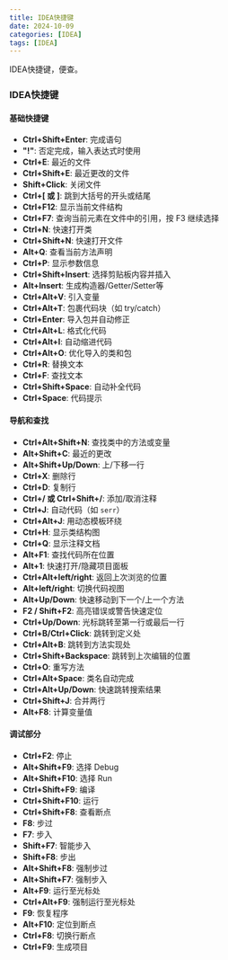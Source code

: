 ```yaml
---
title: IDEA快捷键
date: 2024-10-09
categories: [IDEA]
tags: [IDEA]
---
```


IDEA快捷键，便查。

<!--more-->

### IDEA快捷键

#### 基础快捷键
- **Ctrl+Shift+Enter**: 完成语句
- **"!"**: 否定完成，输入表达式时使用
- **Ctrl+E**: 最近的文件
- **Ctrl+Shift+E**: 最近更改的文件
- **Shift+Click**: 关闭文件
- **Ctrl+[ 或 ]**: 跳到大括号的开头或结尾
- **Ctrl+F12**: 显示当前文件结构
- **Ctrl+F7**: 查询当前元素在文件中的引用，按 F3 继续选择
- **Ctrl+N**: 快速打开类
- **Ctrl+Shift+N**: 快速打开文件
- **Alt+Q**: 查看当前方法声明
- **Ctrl+P**: 显示参数信息
- **Ctrl+Shift+Insert**: 选择剪贴板内容并插入
- **Alt+Insert**: 生成构造器/Getter/Setter等
- **Ctrl+Alt+V**: 引入变量
- **Ctrl+Alt+T**: 包裹代码块（如 try/catch）
- **Ctrl+Enter**: 导入包并自动修正
- **Ctrl+Alt+L**: 格式化代码
- **Ctrl+Alt+I**: 自动缩进代码
- **Ctrl+Alt+O**: 优化导入的类和包
- **Ctrl+R**: 替换文本
- **Ctrl+F**: 查找文本
- **Ctrl+Shift+Space**: 自动补全代码
- **Ctrl+Space**: 代码提示

#### 导航和查找
- **Ctrl+Alt+Shift+N**: 查找类中的方法或变量
- **Alt+Shift+C**: 最近的更改
- **Alt+Shift+Up/Down**: 上/下移一行
- **Ctrl+X**: 删除行
- **Ctrl+D**: 复制行
- **Ctrl+/ 或 Ctrl+Shift+/**: 添加/取消注释
- **Ctrl+J**: 自动代码（如 `serr`）
- **Ctrl+Alt+J**: 用动态模板环绕
- **Ctrl+H**: 显示类结构图
- **Ctrl+Q**: 显示注释文档
- **Alt+F1**: 查找代码所在位置
- **Alt+1**: 快速打开/隐藏项目面板
- **Ctrl+Alt+left/right**: 返回上次浏览的位置
- **Alt+left/right**: 切换代码视图
- **Alt+Up/Down**: 快速移动到下一个/上一个方法
- **F2 / Shift+F2**: 高亮错误或警告快速定位
- **Ctrl+Up/Down**: 光标跳转至第一行或最后一行
- **Ctrl+B/Ctrl+Click**: 跳转到定义处
- **Ctrl+Alt+B**: 跳转到方法实现处
- **Ctrl+Shift+Backspace**: 跳转到上次编辑的位置
- **Ctrl+O**: 重写方法
- **Ctrl+Alt+Space**: 类名自动完成
- **Ctrl+Alt+Up/Down**: 快速跳转搜索结果
- **Ctrl+Shift+J**: 合并两行
- **Alt+F8**: 计算变量值

#### 调试部分
- **Ctrl+F2**: 停止
- **Alt+Shift+F9**: 选择 Debug
- **Alt+Shift+F10**: 选择 Run
- **Ctrl+Shift+F9**: 编译
- **Ctrl+Shift+F10**: 运行
- **Ctrl+Shift+F8**: 查看断点
- **F8**: 步过
- **F7**: 步入
- **Shift+F7**: 智能步入
- **Shift+F8**: 步出
- **Alt+Shift+F8**: 强制步过
- **Alt+Shift+F7**: 强制步入
- **Alt+F9**: 运行至光标处
- **Ctrl+Alt+F9**: 强制运行至光标处
- **F9**: 恢复程序
- **Alt+F10**: 定位到断点
- **Ctrl+F8**: 切换行断点
- **Ctrl+F9**: 生成项目